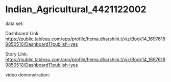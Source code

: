 # Indian_Agricultural_4421122002

data set:

Dashboard Link: https://public.tableau.com/app/profile/hema.dharshini.t/viz/Book14_16976189850510/Dashboard1?publish=yes

Story Link: https://public.tableau.com/app/profile/hema.dharshini.t/viz/Book14_16976189850510/Dashboard1?publish=yes

video demonstration:
